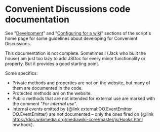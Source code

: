 # Convenient Discussions code documentation

See "[Development](https://commons.wikimedia.org/wiki/User:Jack_who_built_the_house/Convenient_Discussions#Development)" and "[Configuring for a wiki](https://commons.wikimedia.org/wiki/User:Jack_who_built_the_house/Convenient_Discussions#Configuring_for_a_wiki)" sections of the script's home page for some guidelines about developing for Convenient Discussions.

This documentation is not complete. Sometimes I (Jack who built the house) am just too lazy to add JSDoc for every minor functionality or property. But it provides a good starting point.

Some specifics:
* Private methods and properties are not on the website, but many of them are documented in the code.
* Protected methods _are_ on the website.
* Public methods that are not intended for external use are marked with the comment "_For internal use_".
* Internal events emitted by {@link external:OO.EventEmitter OO.EventEmitter} are not documented – only the ones fired on {@link https://doc.wikimedia.org/mediawiki-core/master/js/Hooks.html mw.hook}.
